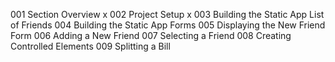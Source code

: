 001 Section Overview x
002 Project Setup x
003 Building the Static App List of Friends
004 Building the Static App Forms
005 Displaying the New Friend Form
006 Adding a New Friend
007 Selecting a Friend
008 Creating Controlled Elements
009 Splitting a Bill
